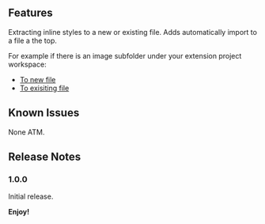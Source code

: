## Features

Extracting inline styles to a new or existing file. Adds automatically import to a file a the top.

For example if there is an image subfolder under your extension project workspace:

- [To new file](https://github.com/NeuSandeZ/InlineCssToFileExtension/blob/main/images/toNewFile.gif)
- [To exisiting file](https://github.com/NeuSandeZ/InlineCssToFileExtension/blob/main/images/toExistingFile.gif)

## Known Issues

None ATM.

## Release Notes

### 1.0.0

Initial release.

**Enjoy!**
